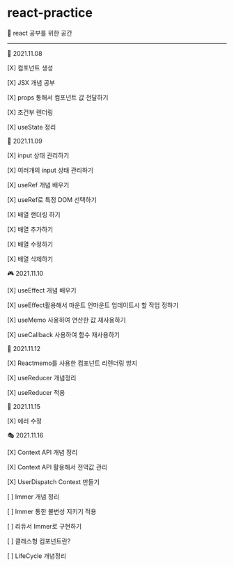 # react-practice

📝 react 공부를 위한 공간 

<hr>

🎉 2021.11.08

[X] 컴포넌트 생성

[X] JSX 개념 공부 

[X] props 통해서 컴포넌트 값 전달하기 

[X] 조건부 렌더링

[X] useState 정리

🎈 2021.11.09

[X] input 상태 관리하기

[X] 여러개의 input 상태 관리하기

[X] useRef 개념 배우기

[X] useRef로 특정 DOM 선택하기 

[X] 배열 랜더링 하기 

[X] 배열 추가하기

[X] 배열 수정하기 

[X] 배열 삭제하기

🎮 2021.11.10 

[X] useEffect 개념 배우기 

[X] useEffect활용해서 마운트 언마운트 업데이트시 할 작업 정하기

[X] useMemo 사용하여 연산한 값 재사용하기 

[X] useCallback 사용하여 함수 재사용하기


🎈 2021.11.12 

[X] Reactmemo를 사용한 컴포넌트 리렌더링 방지

[X] useReducer 개념정리 

[X] useReducer 적용

🎢 2021.11.15

[X] 에러 수정


🎭 2021.11.16

[X] Context API 개념 정리 

[X] Context API 활용해서 전역값 관리
 
[X] UserDispatch Context 만들기

[ ] Immer 개념 정리

[ ] Immer 통한 불변성 지키기 적용

[ ] 리듀서 Immer로 구현하기 

[ ] 클래스형 컴포넌트란?

[ ] LifeCycle 개념정리

